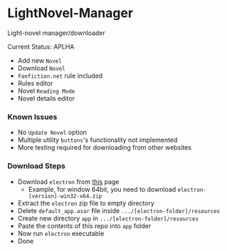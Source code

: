 # LightNovel-Manager
Light-novel manager/downloader

Current Status: APLHA

- Add new `Novel`
- Download `Novel`
- `Fanfiction.net` rule included
- Rules editor
- Novel `Reading Mode`
- Novel details editor

### Known Issues

- No `Update Novel` option
- Multiple utility `buttons`'s functionality not implemented
- More testing required for downloading from other websites

### Download Steps

- Download `electron` from [this](https://github.com/electron/electron/releases) page
    - Example, for window 64bit, you need to download `electron-[version]-win32-x64.zip`
- Extract the `electron` zip file to empty directory
- Delete `default_app.asar` file inside `.../[electron-folder]/resources`
- Create new directory `app` in `.../[electron-folder]/resources`
- Paste the contents of this repo into `app` folder
- Now run `electron` executable
- Done